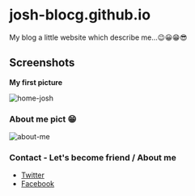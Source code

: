 # josh-blocg.github.io

My blog a little website which describe me...😉😀😁😎 

## Screenshots
**My first picture**

![home-josh](https://user-images.githubusercontent.com/60498337/93664665-88fc4b80-fa68-11ea-9d3a-40f0da7e0e54.PNG)

### About me pict 😁

![about-me](https://user-images.githubusercontent.com/60498337/93664723-ed1f0f80-fa68-11ea-8d8b-8b192b47f3ef.PNG)

### Contact - Let's become friend / About me

- [Twitter](https://twitter.com/home?lang=fr)
- [Facebook](https://web.facebook.com/josue.muleshi?ref=bookmarks)
